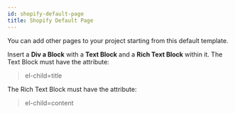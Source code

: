 ```yaml
---
id: shopify-default-page
title: Shopify Default Page
---
```


You can add other pages to your project starting from this default template.

Insert a **Div a Block** with a **Text Block** and a **Rich Text Block** within it.
The Text Block must have the attribute:

> el-child=title 

The Rich Text Block must have the attribute:

> el-child=content
